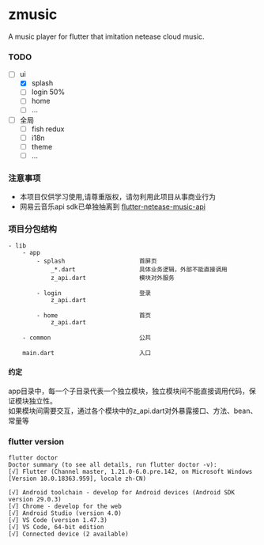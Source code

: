 # zmusic

A music player for flutter that imitation netease cloud music.

### TODO
- [ ] ui
  - [x] splash
  - [ ] login 50%
  - [ ] home
  - [ ] ...
- [ ] 全局
  - [ ] fish redux
  - [ ] i18n
  - [ ] theme
  - [ ] ...

### 注意事项
- 本项目仅供学习使用,请尊重版权，请勿利用此项目从事商业行为
- 网易云音乐api sdk已单独抽离到 [flutter-netease-music-api](https://github.com/hcanyz/flutter-netease-music-api)

### 项目分包结构
```text
- lib
    - app
        - splash                     首屏页
            _*.dart                  具体业务逻辑，外部不能直接调用
            z_api.dart               模块对外服务
            
        - login                      登录
            z_api.dart
            
        - home                       首页
            z_api.dart
            
    - common                         公共
        
    main.dart                        入口
```
#### 约定
app目录中，每一个子目录代表一个独立模块，独立模块间不能直接调用代码，保证模块独立性。  
如果模块间需要交互，通过各个模块中的z_api.dart对外暴露接口、方法、bean、常量等

### flutter version
```text
flutter doctor
Doctor summary (to see all details, run flutter doctor -v):
[√] Flutter (Channel master, 1.21.0-6.0.pre.142, on Microsoft Windows [Version 10.0.18363.959], locale zh-CN)

[√] Android toolchain - develop for Android devices (Android SDK version 29.0.3)
[√] Chrome - develop for the web
[√] Android Studio (version 4.0)
[√] VS Code (version 1.47.3)
[√] VS Code, 64-bit edition
[√] Connected device (2 available)
```